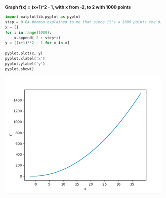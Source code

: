 **Graph f(x) = (x+1)^2 - 1, with x from -2, to 2 with 1000 points**

```.py
import matplotlib.pyplot as pyplot
step = 0.04 #nomso explained to me that since it's a 1000 points the difference of 4 from -2 to 2 becomes 0.04
x = []
for i in range(1000):
    x.append(-2 + step*i)
y = [(x+1)**2 - 1 for x in x]

pyplot.plot(x, y)
pyplot.xlabel('x')
pyplot.ylabel('y')
pyplot.show()
```
![graph](graph.png)
